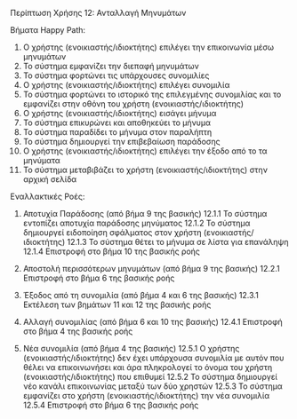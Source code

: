 Περίπτωση Χρήσης 12: Ανταλλαγή Μηνυμάτων 

Βήματα Happy Path:
1. Ο χρήστης (ενοικιαστής/ιδιοκτήτης) επιλέγει την επικοινωνία μέσω μηνυμάτων
2. Το σύστημα εμφανίζει την διεπαφή μηνυμάτων
3. Το σύστημα φορτώνει τις υπάρχουσες συνομιλίες
4. Ο χρήστης (ενοικιαστής/ιδιοκτήτης) επιλέγει συνομιλία
5. Το σύστημα φορτώνει το ιστορικό της επιλεγμένης συνομιλίας και το εμφανίζει στην οθόνη του χρήστη (ενοικιαστής/ιδιοκτήτης)
6. Ο χρήστης (ενοικιαστής/ιδιοκτήτης) εισάγει μήνυμα
7. Το σύστημα επικυρώνει και αποθηκεύει το μήνυμα
8. Το σύστημα παραδίδει το μήνυμα στον παραλήπτη
9. Το σύστημα δημιουργεί την επιβεβαίωση παράδοσης
10. Ο χρήστης (ενοικιαστής/ιδιοκτήτης) επιλέγει την έξοδο από το τα μηνύματα
11. Το σύστημα μεταβιβάζει το χρήστη (ενοικιαστής/ιδιοκτήτης) στην αρχική σελίδα

Εναλλακτικές Ροές:
1. Αποτυχία Παράδοσης (από βήμα 9 της βασικής)
12.1.1 Το σύστημα εντοπίζει αποτυχία παράδοσης μηνύματος
12.1.2 Το σύστημα δημιουργεί ειδοποίηση σφάλματος στον χρήστη (ενοικιαστής/ιδιοκτήτης)
12.1.3 Το σύστημα θέτει το μήνυμα σε λίστα για επανάληψη
12.1.4 Επιστροφή στο βήμα 10 της βασικής ροής 

2. Αποστολή περισσότερων μηνυμάτων (από βήμα 9 της βασικής)
12.2.1 Επιστροφή στο βήμα 6 της βασικής ροής

3. Έξοδος από τη συνομιλία (από βήμα 4 και 6 της βασικής)
12.3.1 Εκτέλεση των βημάτων 11 και 12 της βασικής ροής

4. Αλλαγή συνομιλίας (από βήμα 6 και 10 της βασικής)
12.4.1 Επιστροφή στο βήμα 4 της βασικής ροής 

5. Νέα συνομιλία (από βήμα 4 της βασικής)
12.5.1 Ο χρήστης (ενοικιαστής/ιδιοκτήτης) δεν έχει υπάρχουσα συνομιλία με αυτόν που θέλει να επικοινωνήσει και άρα πληκρολογεί το όνομα του χρήστη (ενοικιαστής/ιδιοκτήτης) που επιθυμεί
12.5.2 Το σύστημα δημιουργεί νέο κανάλι επικοινωνίας μεταξύ των δύο χρηστών
12.5.3 Το σύστημα εμφανίζει στο χρήστη (ενοικιαστής/ιδιοκτήτης) την νέα συνομιλία
12.5.4 Επιστροφή στο βήμα 6 της βασικής ροής 


<!-- ## Μηχανή Αυτοματοποιημένων Μηνυμάτων
### Βασική Επεξεργασία
1. Το σύστημα ενεργοποιεί αυτοματοποιημένα μηνύματα για συμβάντα:
   - Αλλαγές κατάστασης κράτησης
   - Επεξεργασία πληρωμών
   - Υπενθυμίσεις προγράμματος
   - Αιτήματα αξιολόγησης
2. Το σύστημα παραδίδει ειδοποιήσεις
3. Το σύστημα ενεργοποιεί αμφίδρομη επικοινωνία

## Στοιχεία Συστήματος
### Υποδομή Μηνυμάτων
1. Υπηρεσία επεξεργασίας κειμένου
2. Υπηρεσία διαχείρισης πολυμέσων
   - Επεξεργασία φωτογραφιών
   - Διαχείριση δεδομένων τοποθεσίας
3. Παρακολούθηση κατάστασης μηνυμάτων
   - Επιβεβαίωση παράδοσης
   - Κατάσταση ανάγνωσης
   - Κατάσταση πληκτρολόγησης
4. Διαχείριση χρονοσφραγίδων
5. Υπηρεσία ειδοποιήσεων push
6. Επίπεδο διατήρησης μηνυμάτων
7. Υπηρεσίες ασφάλειας χρηστών
   - Λειτουργία αποκλεισμού
   - Μηχανισμός αναφοράς -->
